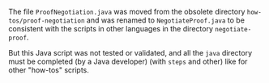 The file `ProofNegotiation.java` was moved from the obsolete 
directory `how-tos/proof-negotiation` and was renamed to 
`NegotiateProof.java` to be consistent with the scripts in 
other languages in the directory `negotiate-proof`.

But this Java script was not tested or validated, and all the `java` 
directory must be completed (by a Java developer) (with `steps` and other) 
like for other "how-tos" scripts.
